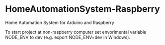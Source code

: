 # HomeAutomationSystem-Raspberry
Home Automation System for Arduino and Raspberry

To start project at non-raspberry computer set envorimental variable NODE_ENV to dev (e.g. export NODE_ENV=dev in Windows).
